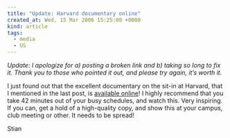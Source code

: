 ```yaml
---
title: "Update: Harvard documentary online"
created_at: Wed, 15 Mar 2006 15:25:00 +0000
kind: article
tags:
  - media
  - US
---
```


*Update: I apologize for a) posting a broken link and b) taking so long
to fix it. Thank you to those who pointed it out, and please try again,
it’s worth it.*

I just found out that the excellent documentary on the sit-in at
Harvard, that I mentioned in the last post, is [available
online](http://www.ifilm.com/ifilmdetail/2478089?htv=12)! I highly
recommend that you take 42 minutes out of your busy schedules, and watch
this. Very inspiring. If you can, get a hold of a high-quality copy, and
show this at your campus, club meeting or other. It needs to be spread!

Stian

